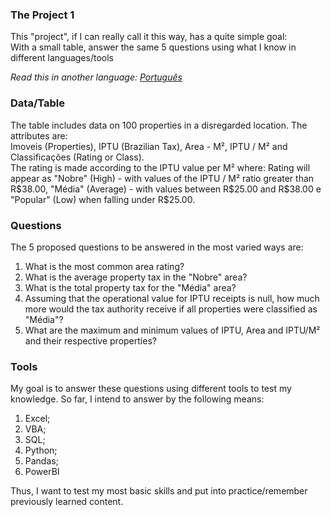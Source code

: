 ### **The Project 1** <br/> 
This "project", if I can really call it this way, has a quite simple goal: </br>
With a small table, answer the same 5 questions using what I know in different languages/tools


*Read this in another language: [Português](https://github.com/Eldov/Projects/blob/main/Project%201/README.pt-br.md)*

### **Data/Table** <br/>
The table includes data on 100 properties in a disregarded location. The attributes are:</br>
Imoveis (Properties), IPTU (Brazilian Tax), Area - M², IPTU / M² and Classificações (Rating or Class). </br>
The rating is made according to the IPTU value per M²  where:
Rating will appear as "Nobre" (High) - with values of the IPTU / M² ratio greater than R$38.00, "Média" (Average) - with values between R$25.00 and R$38.00 e "Popular" (Low) when falling under R$25.00.

### **Questions** <br/>
The 5 proposed questions to be answered in the most varied ways are:
1) What is the most common area rating?
2) What is the average property tax in the "Nobre" area?
3) What is the total property tax for the "Média" area?
4) Assuming that the operational value for IPTU receipts is null, how much more would the tax authority receive if all properties were classified as "Média"?
5) What are the maximum and minimum values of IPTU, Area and IPTU/M² and their respective properties?

### **Tools** <br/>
My goal is to answer these questions using different tools to test my knowledge.
So far, I intend to answer by the following means:

1) Excel;
2) VBA;
3) SQL;
4) Python;
5) Pandas;
6) PowerBI <br/>

Thus, I want to test my most basic skills and put into practice/remember previously learned content.
